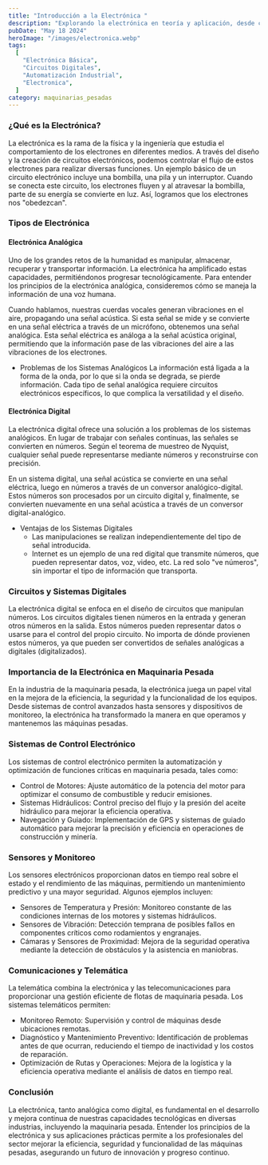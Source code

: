 ```yaml
---
title: "Introducción a la Electrónica "
description: "Explorando la electrónica en teoría y aplicación, desde circuitos básicos hasta sistemas de control en maquinaria pesada"
pubDate: "May 18 2024"
heroImage: "/images/electronica.webp"
tags:
  [
    "Electrónica Básica",
    "Circuitos Digitales",
    "Automatización Industrial",
    "Electronica",
  ]
category: maquinarias_pesadas
---
```


### ¿Qué es la Electrónica?

La electrónica es la rama de la física y la ingeniería que estudia el comportamiento de los electrones en diferentes medios. A través del diseño y la creación de circuitos electrónicos, podemos controlar el flujo de estos electrones para realizar diversas funciones. Un ejemplo básico de un circuito electrónico incluye una bombilla, una pila y un interruptor. Cuando se conecta este circuito, los electrones fluyen y al atravesar la bombilla, parte de su energía se convierte en luz. Así, logramos que los electrones nos "obedezcan".

### Tipos de Electrónica

#### Electrónica Analógica

Uno de los grandes retos de la humanidad es manipular, almacenar, recuperar y transportar información. La electrónica ha amplificado estas capacidades, permitiéndonos progresar tecnológicamente. Para entender los principios de la electrónica analógica, consideremos cómo se maneja la información de una voz humana.

Cuando hablamos, nuestras cuerdas vocales generan vibraciones en el aire, propagando una señal acústica. Si esta señal se mide y se convierte en una señal eléctrica a través de un micrófono, obtenemos una señal analógica. Esta señal eléctrica es análoga a la señal acústica original, permitiendo que la información pase de las vibraciones del aire a las vibraciones de los electrones.

- Problemas de los Sistemas Analógicos
  La información está ligada a la forma de la onda, por lo que si la onda se degrada, se pierde información.
  Cada tipo de señal analógica requiere circuitos electrónicos específicos, lo que complica la versatilidad y el diseño.

#### Electrónica Digital

La electrónica digital ofrece una solución a los problemas de los sistemas analógicos. En lugar de trabajar con señales continuas, las señales se convierten en números. Según el teorema de muestreo de Nyquist, cualquier señal puede representarse mediante números y reconstruirse con precisión.

En un sistema digital, una señal acústica se convierte en una señal eléctrica, luego en números a través de un conversor analógico-digital. Estos números son procesados por un circuito digital y, finalmente, se convierten nuevamente en una señal acústica a través de un conversor digital-analógico.

- Ventajas de los Sistemas Digitales
  - Las manipulaciones se realizan independientemente del tipo de señal introducida.
  - Internet es un ejemplo de una red digital que transmite números, que pueden representar datos, voz, video, etc. La red solo "ve números", sin importar el tipo de información que transporta.

### Circuitos y Sistemas Digitales

La electrónica digital se enfoca en el diseño de circuitos que manipulan números. Los circuitos digitales tienen números en la entrada y generan otros números en la salida. Estos números pueden representar datos o usarse para el control del propio circuito. No importa de dónde provienen estos números, ya que pueden ser convertidos de señales analógicas a digitales (digitalizados).

### Importancia de la Electrónica en Maquinaria Pesada

En la industria de la maquinaria pesada, la electrónica juega un papel vital en la mejora de la eficiencia, la seguridad y la funcionalidad de los equipos. Desde sistemas de control avanzados hasta sensores y dispositivos de monitoreo, la electrónica ha transformado la manera en que operamos y mantenemos las máquinas pesadas.

### Sistemas de Control Electrónico

Los sistemas de control electrónico permiten la automatización y optimización de funciones críticas en maquinaria pesada, tales como:

- Control de Motores: Ajuste automático de la potencia del motor para optimizar el consumo de combustible y reducir emisiones.
- Sistemas Hidráulicos: Control preciso del flujo y la presión del aceite hidráulico para mejorar la eficiencia operativa.
- Navegación y Guiado: Implementación de GPS y sistemas de guiado automático para mejorar la precisión y eficiencia en operaciones de construcción y minería.

### Sensores y Monitoreo

Los sensores electrónicos proporcionan datos en tiempo real sobre el estado y el rendimiento de las máquinas, permitiendo un mantenimiento predictivo y una mayor seguridad. Algunos ejemplos incluyen:

- Sensores de Temperatura y Presión: Monitoreo constante de las condiciones internas de los motores y sistemas hidráulicos.
- Sensores de Vibración: Detección temprana de posibles fallos en componentes críticos como rodamientos y engranajes.
- Cámaras y Sensores de Proximidad: Mejora de la seguridad operativa mediante la detección de obstáculos y la asistencia en maniobras.

### Comunicaciones y Telemática

La telemática combina la electrónica y las telecomunicaciones para proporcionar una gestión eficiente de flotas de maquinaria pesada. Los sistemas telemáticos permiten:

- Monitoreo Remoto: Supervisión y control de máquinas desde ubicaciones remotas.
- Diagnóstico y Mantenimiento Preventivo: Identificación de problemas antes de que ocurran, reduciendo el tiempo de inactividad y los costos de reparación.
- Optimización de Rutas y Operaciones: Mejora de la logística y la eficiencia operativa mediante el análisis de datos en tiempo real.

### Conclusión

La electrónica, tanto analógica como digital, es fundamental en el desarrollo y mejora continua de nuestras capacidades tecnológicas en diversas industrias, incluyendo la maquinaria pesada. Entender los principios de la electrónica y sus aplicaciones prácticas permite a los profesionales del sector mejorar la eficiencia, seguridad y funcionalidad de las máquinas pesadas, asegurando un futuro de innovación y progreso continuo.
